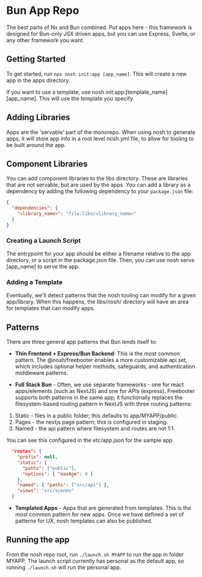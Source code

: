 # Bun App Repo

The best parts of Nx and Bun combined. Put apps here - this framework is designed for Bun-only JSX driven apps, but you can use
Express, Svelte, or any other framework you want.

## Getting Started
To get started, run `npx nosh init:app [app_name]`. This will create a new app in the apps directory.

If you want to use a template, use nosh init:app:[template_name]
[app_name]. This will use the template you specify.

## Adding Libraries
Apps are the 'servable' part of the monorepo. When using nosh to generate apps, it will store app info in a root level nosh.yml file,
to allow for tooling to be built around the app.

## Component Libraries
You can add component libraries to the libs directory. These are libraries that are not servable, but are used by the apps. You can
add a library as a dependency by adding the following dependency to your `package.json` file:

```json
{
  "dependencies": {
    "<library_name>": "file:libs/<library_name>"
  }
}
```

### Creating a Launch Script
The entrypoint for your app should be either a filename relative to the app directory, or a script in the package.json file. Then, you can use nosh serve [app_name] to serve the app.

### Adding a Template
Eventually, we'll detect patterns that the nosh tooling can modify for a given app/library. When this happens, the libs/nosh/ directory will have an area for templates that can modify apps.

## Patterns

There are three general app patterns that Bun lends itself to:

- **Thin Frontend + Express/Bun Backend**: This is the most common pattern. The @nosh/freebooter enables a more customizable api set, which includes optional helper methods, safeguards, and authentication middleware patterns.

- **Full Stack Bun** - Often, we use separate frameworks - one for react apps/elements (such as NextJS) and one for APIs (express). Freebooter supports both patterns in the same app; it functionally replaces the filesystem-based routing pattern in NextJS with three routing patterns:

1. Static - files in a public folder; this defaults to app/MYAPP/public.
2. Pages - the nextjs page pattern; this is configured in staging.
3. Named - the api pattern where filesystem and routes are not 1:1.

You can see this configured in the etc/app.json for the sample app.
```json
  "routes": {
    "prefix": null,
    "static": {
      "paths": ["public"],
      "options": { "maxAge": 0 }
    },
    "named": { "paths": ["src/api"] },
    "views": "src/scenes"
  }
```

- **Templated Apps** - Apps that are generated from templates. This is the most common pattern for new apps. Once we have defined a set of patterns for UX, nosh templates can also be published.

## Running the app
From the nosh repo root, run `./launch.sh MYAPP` to run the app in folder MYAPP.
The launch script currently has personal as the default app, so running `./launch.sh` will run the personal app.